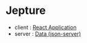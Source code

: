 # Jepture

- client : [React Application](https://github.com/panjiggm/jepture-client)
- server : [Data (json-server)](https://github.com/panjiggm/jepture-test/tree/master/server)
